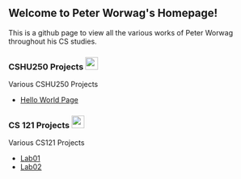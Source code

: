 ## Welcome to Peter Worwag's Homepage!

This is a github page to view all the various works of Peter Worwag throughout his CS studies.

### CSHU250 Projects <img src="https://cdn4.iconfinder.com/data/icons/iconsimple-logotypes/512/github-512.png" width="25" height="25" />

Various CSHU250 Projects


- [Hello World Page](https://github.com/pworwag/hello-world)


### CS 121 Projects <img src="https://cdn2.iconfinder.com/data/icons/computer-science-outline/60/Learn_Computer_Science-degree-computer-science-512.png" width="25" height="25" />

Various CS121 Projects


- [Lab01](https://github.com/HindmanCourses/cs121-f21-lab01-pworwag)
- [Lab02](https://github.com/HindmanCourses/cs121-f21-lab02-pworwag)




